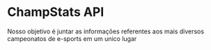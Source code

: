 # ChampStats API

Nosso objetivo é juntar as informações referentes aos mais diversos campeonatos de e-sports em um unico lugar